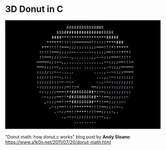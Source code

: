 # 3D Donut in C



![](/output/1.gif)




"Donut math: how donut.c works" blog post by **Andy Sloane**:
https://www.a1k0n.net/2011/07/20/donut-math.html
